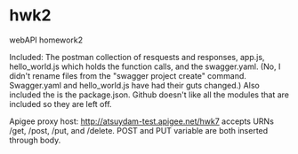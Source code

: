 # hwk2
webAPI homework2

Included: The postman collection of resquests and responses, app.js, hello_world.js which holds the function calls, and the swagger.yaml. (No, I didn't rename files from the "swagger project create" command. Swagger.yaml and hello_world.js have had their guts changed.) Also included the is the package.json. 
Github doesn't like all the modules that are included so they are left off.

Apigee proxy host: http://atsuydam-test.apigee.net/hwk7
  accepts URNs /get, /post, /put, and /delete. POST and PUT variable are both inserted through body.
